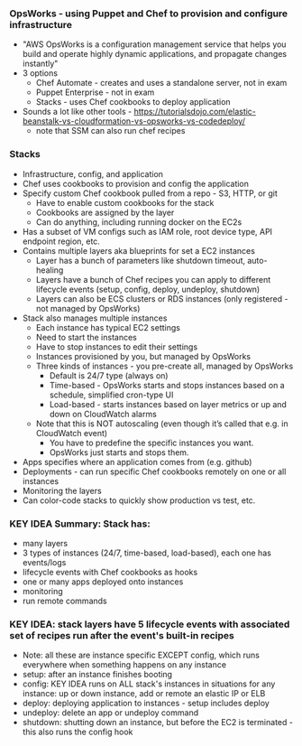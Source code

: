 ### OpsWorks - using Puppet and Chef to provision and configure infrastructure
- "AWS OpsWorks is a configuration management service that helps you build and operate highly dynamic applications, and propagate changes instantly"
- 3 options
  - Chef Automate - creates and uses a standalone server, not in exam
  - Puppet Enterprise - not in exam
  - Stacks - uses Chef cookbooks to deploy application
- Sounds a lot like other tools - https://tutorialsdojo.com/elastic-beanstalk-vs-cloudformation-vs-opsworks-vs-codedeploy/
  - note that SSM can also run chef recipes
  
### Stacks
- Infrastructure, config, and application 
- Chef uses cookbooks to provision and config the application
- Specify custom Chef cookbook pulled from a repo - S3, HTTP, or git
  - Have to enable custom cookbooks for the stack
  - Cookbooks are assigned by the layer
  - Can do anything, including running docker on the EC2s
- Has a subset of VM configs such as IAM role, root device type, API endpoint region, etc.
- Contains multiple layers aka blueprints for set a EC2 instances
  - Layer has a bunch of parameters like shutdown timeout, auto-healing 
  - Layers have a bunch of Chef recipes you can apply to different lifecycle events (setup, config, deploy, undeploy, shutdown)
  - Layers can also be ECS clusters or RDS instances (only registered - not managed by OpsWorks)
- Stack also manages multiple instances
  - Each instance has typical EC2 settings
  - Need to start the instances 
  - Have to stop instances to edit their settings
  - Instances provisioned by you, but managed by OpsWorks
  - Three kinds of instances - you pre-create all, managed by OpsWorks
    - Default is 24/7 type (always on)
    - Time-based - OpsWorks starts and stops instances based on a schedule, simplified cron-type UI
	- Load-based - starts instances based on layer metrics or up and down on CloudWatch alarms
  - Note that this is NOT autoscaling (even though it’s called that e.g. in CloudWatch event)
    - You have to predefine the specific instances you want. 
    - OpsWorks just starts and stops them.
- Apps specifies where an application comes from (e.g. github)
- Deployments - can run specific Chef cookbooks remotely on one or all instances
- Monitoring the layers
- Can color-code stacks to quickly show production vs test, etc.

### KEY IDEA Summary: Stack has:
- many layers
- 3 types of instances (24/7, time-based, load-based), each one has events/logs
- lifecycle events with Chef cookbooks as hooks
- one or many apps deployed onto instances
- monitoring
- run remote commands

### KEY IDEA: stack layers have 5 lifecycle events with associated set of recipes run after the event's built-in recipes
- Note: all these are instance specific EXCEPT config, which runs everywhere when something happens on any instance
- setup: after an instance finishes booting
- config: KEY IDEA runs on ALL stack's instances in situations for any instance: up or down instance, add or remote an elastic IP or ELB
- deploy: deploying application to instances - setup includes deploy
- undeploy: delete an app or undeploy command
- shutdown: shutting down an instance, but before the EC2 is terminated - this also runs the config hook
